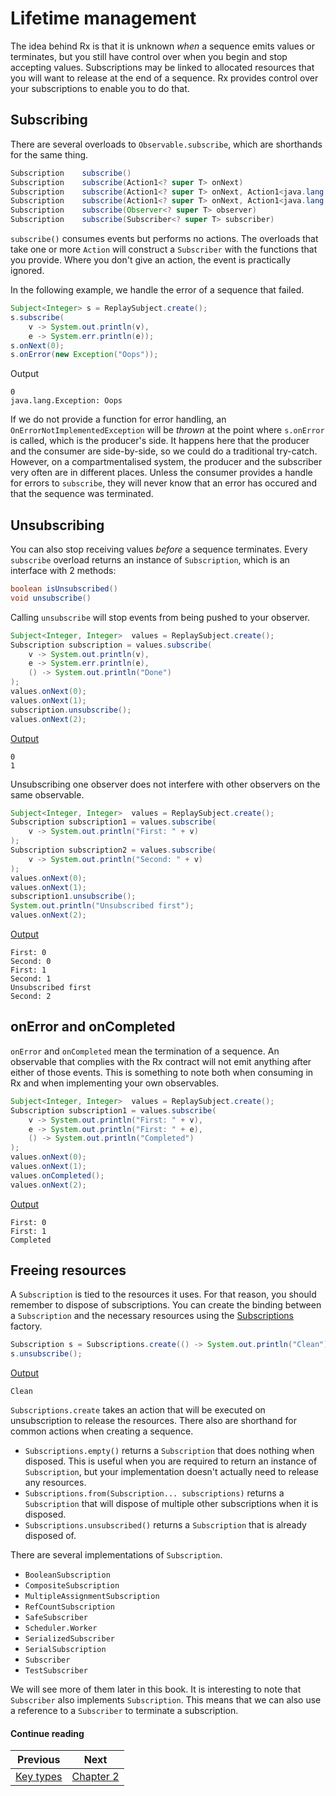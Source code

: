 # Lifetime management

The idea behind Rx is that it is unknown *when* a sequence emits values or terminates, but you still have control over when you begin and stop accepting values. Subscriptions may be linked to allocated resources that you will want to release at the end of a sequence. Rx provides control over your subscriptions to enable you to do that.

## Subscribing

There are several overloads to `Observable.subscribe`, which are shorthands for the same thing.

```java
Subscription 	subscribe()
Subscription 	subscribe(Action1<? super T> onNext)
Subscription 	subscribe(Action1<? super T> onNext, Action1<java.lang.Throwable> onError)
Subscription 	subscribe(Action1<? super T> onNext, Action1<java.lang.Throwable> onError, Action0 onComplete)
Subscription 	subscribe(Observer<? super T> observer)
Subscription 	subscribe(Subscriber<? super T> subscriber)
```

`subscribe()` consumes events but performs no actions. The overloads that take one or more `Action` will construct a `Subscriber` with the functions that you provide. Where you don't give an action, the event is practically ignored.

In the following example, we handle the error of a sequence that failed.

```java
Subject<Integer> s = ReplaySubject.create();
s.subscribe(
	v -> System.out.println(v),
	e -> System.err.println(e));
s.onNext(0);
s.onError(new Exception("Oops"));
```

Output
```
0
java.lang.Exception: Oops
```

If we do not provide a function for error handling, an `OnErrorNotImplementedException` will be *thrown* at the point where `s.onError` is called, which is the producer's side. It happens here that the producer and the consumer are side-by-side, so we could do a traditional try-catch. However, on a compartmentalised system, the producer and the subscriber very often are in different places. Unless the consumer provides a handle for errors to `subscribe`, they will never know that an error has occured and that the sequence was terminated.

## Unsubscribing

You can also stop receiving values *before* a sequence terminates. Every `subscribe` overload returns an instance of `Subscription`, which is an interface with 2 methods:

```java
boolean isUnsubscribed()
void unsubscribe()
```

Calling `unsubscribe` will stop events from being pushed to your observer.

```java
Subject<Integer, Integer>  values = ReplaySubject.create();
Subscription subscription = values.subscribe(
    v -> System.out.println(v),
    e -> System.err.println(e),
    () -> System.out.println("Done")
);
values.onNext(0);
values.onNext(1);
subscription.unsubscribe();
values.onNext(2);
```
[Output](/tests/java/itrx/chapter1/UnsubscribingExample.java)
```
0
1
```

Unsubscribing one observer does not interfere with other observers on the same observable.

```java
Subject<Integer, Integer>  values = ReplaySubject.create();
Subscription subscription1 = values.subscribe(
    v -> System.out.println("First: " + v)
);
Subscription subscription2 = values.subscribe(
	v -> System.out.println("Second: " + v)
);
values.onNext(0);
values.onNext(1);
subscription1.unsubscribe();
System.out.println("Unsubscribed first");
values.onNext(2);
```
[Output](/tests/java/itrx/chapter1/UnsubscribingExample.java)
```
First: 0
Second: 0
First: 1
Second: 1
Unsubscribed first
Second: 2
```

## onError and onCompleted

`onError` and `onCompleted` mean the termination of a sequence. An observable that complies with the Rx contract will not emit anything after either of those events. This is something to note both when consuming in Rx and when implementing your own observables.

```java
Subject<Integer, Integer>  values = ReplaySubject.create();
Subscription subscription1 = values.subscribe(
    v -> System.out.println("First: " + v),
    e -> System.out.println("First: " + e),
    () -> System.out.println("Completed")
);
values.onNext(0);
values.onNext(1);
values.onCompleted();
values.onNext(2);
```
[Output](/tests/java/itrx/chapter1/RxContractExample.java)
```
First: 0
First: 1
Completed
```

## Freeing resources

A `Subscription` is tied to the resources it uses. For that reason, you should remember to dispose of subscriptions. You can create the binding between a `Subscription` and the necessary resources using the [Subscriptions](http://reactivex.io/RxJava/javadoc/rx/subscriptions/Subscriptions.html) factory.

```java
Subscription s = Subscriptions.create(() -> System.out.println("Clean"));
s.unsubscribe();
```
[Output](/tests/java/itrx/chapter1/UnsubscribingExample.java)
```
Clean
```

`Subscriptions.create` takes an action that will be executed on unsubscription to release the resources. There also are shorthand for common actions when creating a sequence.
* `Subscriptions.empty()` returns a `Subscription` that does nothing when disposed. This is useful when you are required to return an instance of `Subscription`, but your implementation doesn't actually need to release any resources.
* `Subscriptions.from(Subscription... subscriptions)` returns  a `Subscription` that will dispose of multiple other subscriptions when it is disposed.
* `Subscriptions.unsubscribed()` returns a `Subscription` that is already disposed of.

There are several implementations of `Subscription`.

* `BooleanSubscription`
* `CompositeSubscription`
* `MultipleAssignmentSubscription`
* `RefCountSubscription`
* `SafeSubscriber`
* `Scheduler.Worker`
* `SerializedSubscriber`
* `SerialSubscription`
* `Subscriber`
* `TestSubscriber`

We will see more of them later in this book. It is interesting to note that `Subscriber` also implements `Subscription`. This means that we can also use a reference to a `Subscriber` to terminate a subscription.

#### Continue reading

| Previous | Next |
| --- | --- |
| [Key types](/Part%201%20-%20Getting%20Started/2.%20Key%20types.md) | [Chapter 2](/Part%202%20-%20Sequence%20Basics/1.%20Creating%20a%20sequence.md) |
